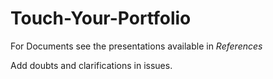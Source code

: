 # Touch-Your-Portfolio

For Documents see the presentations available in *References* 

Add doubts and clarifications in issues.
